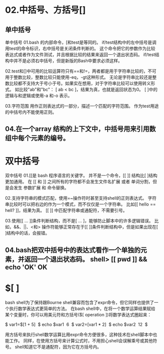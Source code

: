 # 02.中括号、方括号[]

## 单中括号

单中括号
01.bash 的内部命令，[和test是等同的。
   if/test结构中的左中括号是调用test的命令标识，右中括号是关闭条件判断的。
   这个命令把它的参数作为比较表达式或者作为文件测试，并且根据比较的结果来返回一个退出状态码。
   if/test结构中并不是必须右中括号，但是新版的Bash中要求必须这样。

02.test和[]中可用的比较运算符只有==和!=，两者都是用于字符串比较的，不可用于整数比较，整数比较只能使用-eq，-gt这种形式。
  无论是字符串比较还是整数比较都不支持大于号小于号。如果实在想用，对于字符串比较可以使用转义形式。
  如比较"ab"和"bc"：
  [ ab \< bc ]，结果为真，也就是返回状态为0。
  [ ]中的逻辑与和逻辑或使用-a 和-o 表示。

03.字符范围
 用作正则表达式的一部分，描述一个匹配的字符范围。
作为test用途的中括号内不能使用正则。

04.在一个array 结构的上下文中，中括号用来引用数组中每个元素的编号。
------------------------------------------------------------------------------------

# 双中括号

双中括号
01.[[是 bash 程序语言的关键字。
   并不是一个命令，[[ ]] 结构比[ ]结构更加通用。
   在 [[ 和 ]] 之间所有的字符都不会发生文件名扩展 或者 单词分割，但是会发生 参数扩展 和 命令替换。

02.支持字符串的模式匹配，使用=~操作符时甚至支持shell的正则表达式。
字符串比较时可以把右边的作为一个模式，而不仅仅是一个字符串。
 比如[[ hello == hell? ]]，结果为真。
 [[ ]] 中匹配字符串或通配符，不需要引号。

03.使用[[ ... ]]条件判断结构，而不是[ ... ]，能够防止脚本中的许多逻辑错误。
   比如，&&、||、<和> 操作符能够正常存在于[[ ]]条件判断结构中，但是如果出现在[ ]结构中的话，会报错。

04.bash把双中括号中的表达式看作一个单独的元素，并返回一个退出状态码。
shell> [[ pwd ]] && echo 'OK'
OK
-------------------------------------------------------------------------------------------------------------

# $[ ]

bash shell为了保持跟Bourne shell兼容而包含了expr命令，但它同样也提供了一个执行数学表达式更简单的方法。
在bash shell中，在将一个数学运算结果赋给某个变量时，你可以用美元符和方括号($[ operation ])将数学表达式圈起来： 

$ var1=$[1 + 5] 
$ echo $var1 
6 
$ var2=$[$var1 * 2] 
$ echo $var2 
12 
$ 

用方括号来执行shell数学运算比用expr命令方便很多，这种技术在shell脚本中也能工作。
同样，在使用方括号来计算公式时，不用担心shell会误解乘号或其他符号。
shell知道它不是通配符，因为它在方括号内。
